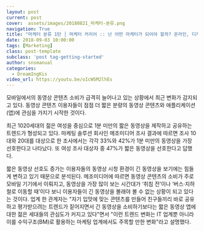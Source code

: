 ```yaml
---
layout: post
current: post
cover:  assets/images/20180821_마케터-분류.png
navigation: True
title: "마케터 분류 1탄 │ 마케터 커리어 :: 난 어떤 마케터가 되어야 할까? 온라인, 디지털 마케터, 브랜드, 퍼포먼스, SNS, 콘텐츠 마케터 이게 다 뭐야...?!"
date: 2018-09-03 10:00:00
tags: [Marketing]
class: post-template
subclass: 'post tag-getting-started'
author: snsmanual
categories:
  - DreamIngKis
video_url: https://youtu.be/oIcW5M2lhEs
---
```


모바일에서의 동영상 콘텐츠 소비가 급격히 늘어나고 있는 상황에서 최근 변화가 감지되고 있다. 동영상 콘텐츠 이용자들이 점점 더 짧은 분량의 동영상 콘텐츠와 애플리케이션(앱)에 관심을 가지기 시작한 것이다.

최근 1020세대의 젊은 여성을 중심으로 1분 미만의 짧은 동영상을 제작하고 공유하는 트렌드가 형성되고 있다. 마케팅 솔루션 회사인 메조미디어 조사 결과에 따르면 조사 10대와 20대를 대상으로 한 조사에서는 각각 33%와 42%가 1분 미만의 동영상을 가장 선호한다고 나타났다. 또 여성 조사 대상자 중 47%가 짧은 동영상을 선호한다고 답했다.

짧은 동영상 선호도 증가는 이용자들의 동영상 시청 환경이 긴 동영상을 보기에는 힘들게 변하고 있기 때문으로 분석된다. 메조미디어에 따르면 동영상 콘텐츠의 소비가 주로 모바일 기기에서 이뤄지고, 동영상을 가장 많이 보는 시간대가 ‘취침 전’이나 ‘버스·지하철로 이동할 때’이다 보니 이용자들이 긴 동영상을 볼래야 볼 수 없는 상황이 되고 있다는 것이다.
업계 한 관계자는 "자기 입맛에 맞는 콘텐츠를 만들어 친구들끼리 바로 공유하고 평가받으려는 트렌드가 짙어지면서 긴 동영상을 소비하기보다는 짧은 동영상 앱에 대한 젊은 세대들의 관심도가 커지고 있다"면서 "이런 트렌드 변화는 IT 업계뿐 아니라 이를 수익구조(BM)로 활용하는 마케팅 업계에서도 주목할 만한 변화"라고 설명했다.